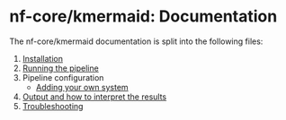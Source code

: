 # nf-core/kmermaid: Documentation

The nf-core/kmermaid documentation is split into the following files:

1. [Installation](installation.md)
2. [Running the pipeline](usage.md)
3. Pipeline configuration
    * [Adding your own system](configuration/adding_your_own.md)
4. [Output and how to interpret the results](output.md)
5. [Troubleshooting](troubleshooting.md)
